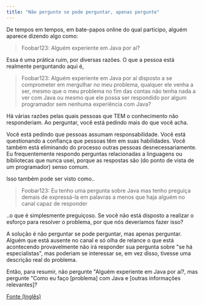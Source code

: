 ```yaml
---
title: "Não pergunte se pode perguntar, apenas pergunte"
---
```


De tempos em tempos, em bate-papos online do qual participo, alguém aparece dizendo algo como:

> Foobar123: Alguém experiente em Java por aí?

Essa é uma prática ruim, por diversas razões. O que a pessoa está realmente perguntando aqui é,

> Foobar123: Alguém experiente em Java por aí disposto a se comprometer em mergulhar no meu problema, qualquer ele venha a ser, mesmo que o meu problema no fim das contas não tenha nada a ver com Java ou mesmo que ele possa ser respondido por algum programador sem nenhuma experiência com Java?

Há várias razões pelas quais pessoas que TEM o conhecimento não responderiam. Ao perguntar, você está pedindo mais do que você acha.

Você está pedindo que pessoas assumam responsabilidade. Você está questionando a confiança que pessoas têm em suas habilidades. Você também está eliminando do processo outras pessoas desnecessariamente. Eu frequentemente respondo perguntas relacionadas a linguagens ou bibliotecas que nunca usei, porque as respostas são (do ponto de vista de um programador) senso comum.

Isso também pode ser visto como..

> Foobar123: Eu tenho uma pergunta sobre Java mas tenho preguiça demais de expressá-la em palavras a menos que haja alguém no canal capaz de responder

..o que é simplesmente preguiçoso. Se você não está disposto a realizar o esforço para resolver o problema, por que nós deveríamos fazer isso?

A solução é não perguntar se pode perguntar, mas apenas perguntar. Alguém que está ausente no canal e só olha de relance o que está acontecendo provavelmente não irá responder sua pergunta sobre "se há especialistas", mas poderiam se interessar se, em vez disso, tivesse uma descrição real do problema.

Então, para resumir, não pergunte "Alguém experiente em Java por aí?, mas pergunte "Como eu faço [problema] com Java e [outras informações relevantes]?

[Fonte (Inglês)](https://dontasktoask.com/)
